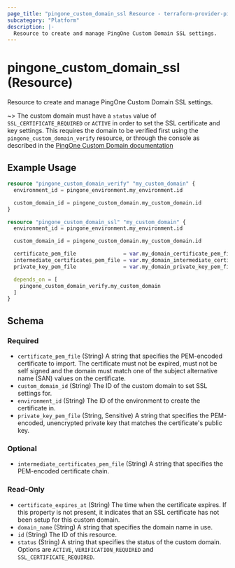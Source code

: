 ```yaml
---
page_title: "pingone_custom_domain_ssl Resource - terraform-provider-pingone"
subcategory: "Platform"
description: |-
  Resource to create and manage PingOne Custom Domain SSL settings.
---
```


# pingone_custom_domain_ssl (Resource)

Resource to create and manage PingOne Custom Domain SSL settings.

~> The custom domain must have a `status` value of `SSL_CERTIFICATE_REQUIRED` or `ACTIVE` in order to set the SSL certificate and key settings.  This requires the domain to be verified first using the `pingone_custom_domain_verify` resource, or through the console as described in the [PingOne Custom Domain documentation](https://docs.pingidentity.com/bundle/pingone/page/cxs1575407884833.html)

## Example Usage

```terraform
resource "pingone_custom_domain_verify" "my_custom_domain" {
  environment_id = pingone_environment.my_environment.id

  custom_domain_id = pingone_custom_domain.my_custom_domain.id
}

resource "pingone_custom_domain_ssl" "my_custom_domain" {
  environment_id = pingone_environment.my_environment.id

  custom_domain_id = pingone_custom_domain.my_custom_domain.id

  certificate_pem_file               = var.my_domain_certificate_pem_file
  intermediate_certificates_pem_file = var.my_domain_intermediate_certificates_pem_file
  private_key_pem_file               = var.my_domain_private_key_pem_file

  depends_on = [
    pingone_custom_domain_verify.my_custom_domain
  ]
}
```

<!-- schema generated by tfplugindocs -->
## Schema

### Required

- `certificate_pem_file` (String) A string that specifies the PEM-encoded certificate to import. The certificate must not be expired, must not be self signed and the domain must match one of the subject alternative name (SAN) values on the certificate.
- `custom_domain_id` (String) The ID of the custom domain to set SSL settings for.
- `environment_id` (String) The ID of the environment to create the certificate in.
- `private_key_pem_file` (String, Sensitive) A string that specifies the PEM-encoded, unencrypted private key that matches the certificate's public key.

### Optional

- `intermediate_certificates_pem_file` (String) A string that specifies the PEM-encoded certificate chain.

### Read-Only

- `certificate_expires_at` (String) The time when the certificate expires.  If this property is not present, it indicates that an SSL certificate has not been setup for this custom domain.
- `domain_name` (String) A string that specifies the domain name in use.
- `id` (String) The ID of this resource.
- `status` (String) A string that specifies the status of the custom domain. Options are `ACTIVE`, `VERIFICATION_REQUIRED` and `SSL_CERTIFICATE_REQUIRED`.
